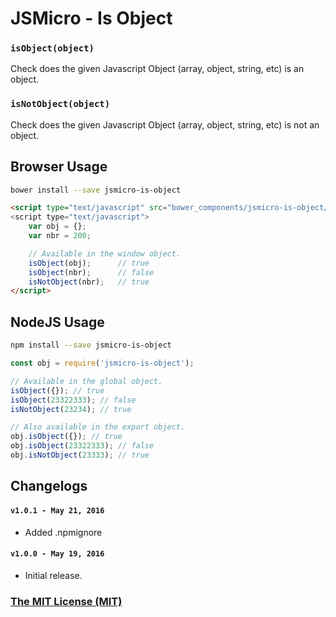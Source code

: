 # JSMicro - Is Object

### **`isObject(object)`**

Check does the given Javascript Object (array, object, string, etc) is an object.

### **`isNotObject(object)`**

Check does the given Javascript Object (array, object, string, etc) is not an object.

## Browser Usage

```bash
bower install --save jsmicro-is-object
```

```html
<script type="text/javascript" src="bower_components/jsmicro-is-object/index.js">
<script type="text/javascript">
    var obj = {};
    var nbr = 200;

    // Available in the window object.
    isObject(obj);      // true
    isObject(nbr);      // false
    isNotObject(nbr);   // true
</script>
```

## NodeJS Usage

```bash
npm install --save jsmicro-is-object
```

```js
const obj = require('jsmicro-is-object');

// Available in the global object.
isObject({}); // true
isObject(23322333); // false
isNotObject(23234); // true

// Also available in the export object.
obj.isObject({}); // true
obj.isObject(23322333); // false
obj.isNotObject(23333); // true
```

## Changelogs

#### **`v1.0.1 - May 21, 2016`**

* Added .npmignore

#### **`v1.0.0 - May 19, 2016`**

* Initial release.

### [The MIT License (MIT)](https://mahdaen.mit-license.org/)
